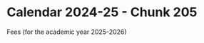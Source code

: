 # Calendar 2024-25 - Chunk 205

<!-- Chunk tokens: 11, Enriched tokens: 12 -->

Fees
(for the academic year 2025-2026)